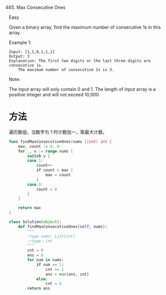 485. Max Consecutive Ones

Easy


Given a binary array, find the maximum number of consecutive 1s in this array.

Example 1:

```
Input: [1,1,0,1,1,1]
Output: 3
Explanation: The first two digits or the last three digits are consecutive 1s.
    The maximum number of consecutive 1s is 3.
```


Note:

The input array will only contain 0 and 1.
The length of input array is a positive integer and will not exceed 10,000

# 方法
遍历数组，当数字为 1 时计数加一，取最大计数。


```go
func findMaxConsecutiveOnes(nums []int) int {
    max, count := 0, 0
	for _, v := range nums {
		switch v {
		case 1:
			count++
			if count > max {
				max = count
			}
		case 0:
			count = 0
		}
	}

	return max
}
```


```python
class Solution(object):
    def findMaxConsecutiveOnes(self, nums):
        """
        :type nums: List[int]
        :rtype: int
        """
        cnt = 0
        ans = 0
        for num in nums:
            if num == 1:
                cnt += 1
                ans = max(ans, cnt)
            else:
                cnt = 0
        return ans
```